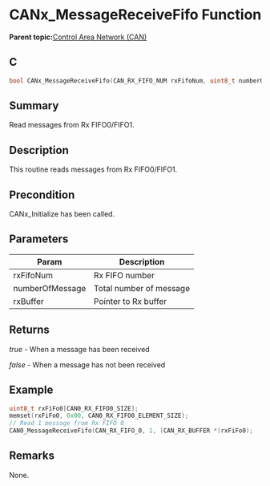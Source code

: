 # CANx\_MessageReceiveFifo Function

**Parent topic:**[Control Area Network \(CAN\)](GUID-B5AC476B-B06A-4C89-AB15-1BB515862877.md)

## C

```c
bool CANx_MessageReceiveFifo(CAN_RX_FIFO_NUM rxFifoNum, uint8_t numberOfMessage, CAN_RX_BUFFER *rxBuffer) // x - Instance of the CAN peripheral
```

## Summary

Read messages from Rx FIFO0/FIFO1.

## Description

This routine reads messages from Rx FIFO0/FIFO1.

## Precondition

CANx\_Initialize has been called.

## Parameters

|Param|Description|
|-----|-----------|
|rxFifoNum|Rx FIFO number|
|numberOfMessage|Total number of message|
|rxBuffer|Pointer to Rx buffer|

## Returns

*true* - When a message has been received

*false* - When a message has not been received

## Example

```c
uint8_t rxFiFo0[CAN0_RX_FIFO0_SIZE];
memset(rxFiFo0, 0x00, CAN0_RX_FIFO0_ELEMENT_SIZE);
// Read 1 message from Rx FIFO 0
CAN0_MessageReceiveFifo(CAN_RX_FIFO_0, 1, (CAN_RX_BUFFER *)rxFiFo0);
```

## Remarks

None.

